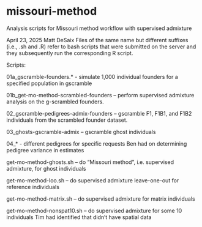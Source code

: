 # missouri-method
Analysis scripts for Missouri method workflow with supervised admixture

April 23, 2025
Matt DeSaix
Files of the same name but different suffixes (i.e., .sh and .R) refer to bash scripts that were submitted on the server and they subsequently run the corresponding R script.

Scripts:

01a_gscramble-founders.* - simulate 1,000 individual founders for a specified population in gscramble

01b_get-mo-method-scrambled-founders – perform supervised admixture analysis on the g-scrambled founders.

02_gscramble-pedigrees-admix-founders – gscramble F1, F1B1, and F1B2 individuals from the scrambled founder dataset.

03_ghosts-gscramble-admix – gscramble ghost individuals

04_* - different pedigrees for specific requests Ben had on determining pedigree variance in estimates

get-mo-method-ghosts.sh – do “Missouri method”, i.e. supervised admixture, for ghost individuals

get-mo-method-loo.sh – do supervised admixture leave-one-out for reference individuals

get-mo-method-matrix.sh – do supervised admixture for matrix individuals

get-mo-method-nonspat10.sh – do supervised admixture for some 10 individuals Tim had identified that didn’t have spatial data


